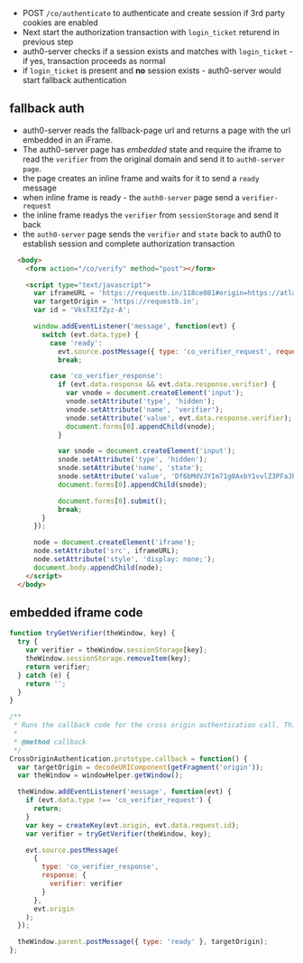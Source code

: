 - POST `/co/authenticate` to authenticate and create session if 3rd party cookies are enabled
- Next start the authorization transaction with `login_ticket` returend in previous step
- auth0-server checks if a session exists and matches with `login_ticket` - if yes, transaction proceeds as normal
- if `login_ticket` is present and **no** session exists - auth0-server would start fallback authentication
 
 ## fallback auth ##

- auth0-server reads the fallback-page url and returns a page with the url embedded in an iFrame. 
- The auth0-server page has *embedded* state and require the iframe to read the `verifier` from the original domain and send it to `auth0-server page`.
- the page creates an inline frame and waits for it to send a `ready` message
- when inline frame is ready - the `auth0-server` page send a `verifier-request`
- the inline frame readys the `verifier` from `sessionStorage` and send it back
- the `auth0-server` page sends the `verifier` and `state` back to auth0 to establish session and complete authorization transaction

```html
  <body>
    <form action="/co/verify" method="post"></form>

    <script type="text/javascript">
      var iframeURL = 'https://requestb.in/118ce081#origin=https://atlassian-cse.auth0.com';
      var targetOrigin = 'https://requestb.in';
      var id = 'VksTXIfZyz-A';

      window.addEventListener('message', function(evt) {
        switch (evt.data.type) {
          case 'ready':
            evt.source.postMessage({ type: 'co_verifier_request', request: { id: id } }, targetOrigin);
            break;

          case 'co_verifier_response':
            if (evt.data.response && evt.data.response.verifier) {
              var vnode = document.createElement('input');
              vnode.setAttribute('type', 'hidden');
              vnode.setAttribute('name', 'verifier');
              vnode.setAttribute('value', evt.data.response.verifier);
              document.forms[0].appendChild(vnode);
            }

            var snode = document.createElement('input');
            snode.setAttribute('type', 'hidden');
            snode.setAttribute('name', 'state');
            snode.setAttribute('value', 'Df6bMdVJYIm71g0AxbY1vvlZ3PFaJP4d');
            document.forms[0].appendChild(snode);

            document.forms[0].submit();
            break;
        }
      });

      node = document.createElement('iframe');
      node.setAttribute('src', iframeURL);
      node.setAttribute('style', 'display: none;');
      document.body.appendChild(node);
    </script>
  </body>
  ```

## embedded iframe code ##

```javascript
function tryGetVerifier(theWindow, key) {
  try {
    var verifier = theWindow.sessionStorage[key];
    theWindow.sessionStorage.removeItem(key);
    return verifier;
  } catch (e) {
    return '';
  }
}

/**
 * Runs the callback code for the cross origin authentication call. This method is meant to be called by the cross origin authentication callback url.
 *
 * @method callback
 */
CrossOriginAuthentication.prototype.callback = function() {
  var targetOrigin = decodeURIComponent(getFragment('origin'));
  var theWindow = windowHelper.getWindow();

  theWindow.addEventListener('message', function(evt) {
    if (evt.data.type !== 'co_verifier_request') {
      return;
    }
    var key = createKey(evt.origin, evt.data.request.id);
    var verifier = tryGetVerifier(theWindow, key);

    evt.source.postMessage(
      {
        type: 'co_verifier_response',
        response: {
          verifier: verifier
        }
      },
      evt.origin
    );
  });

  theWindow.parent.postMessage({ type: 'ready' }, targetOrigin);
};

```
